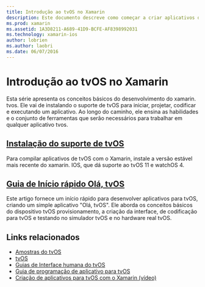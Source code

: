 ```yaml
---
title: Introdução ao tvOS no Xamarin
description: Este documento descreve como começar a criar aplicativos de tvOS com o Xamarin. Ele vincula a um guia de instalação e um guia de início rápido.
ms.prod: xamarin
ms.assetid: 1A3D8211-A689-41D9-BCFE-AF8398992031
ms.technology: xamarin-ios
author: lobrien
ms.author: laobri
ms.date: 06/07/2016
---
```


# <a name="getting-started-with-tvos-in-xamarin"></a>Introdução ao tvOS no Xamarin

Esta série apresenta os conceitos básicos do desenvolvimento do xamarin. tvos. Ele vai de instalando o suporte de tvOS para iniciar, projetar, codificar e executando um aplicativo. Ao longo do caminho, ele ensina as habilidades e o conjunto de ferramentas que serão necessários para trabalhar em qualquer aplicativo tvos.

## <a name="installing-tvos-supportiostvosget-startedinstallationmd"></a>[Instalação do suporte de tvOS](~/ios/tvos/get-started/installation.md)

Para compilar aplicativos de tvOS com o Xamarin, instale a versão estável mais recente do xamarin. IOS, que dá suporte ao tvOS 11 e watchOS 4.

## <a name="hello-tvos-quick-start-guideiostvosget-startedhello-tvosmd"></a>[Guia de Início rápido Olá, tvOS](~/ios/tvos/get-started/hello-tvos.md)

Este artigo fornece um início rápido para desenvolver aplicativos para tvOS, criando um simple aplicativo "Olá, tvOS". Ele aborda os conceitos básicos do dispositivo tvOS provisionamento, a criação da interface, de codificação para tvOS e testando no simulador tvOS e no hardware real tvOS.


## <a name="related-links"></a>Links relacionados

- [Amostras do tvOS](https://developer.xamarin.com/samples/tvos/all/)
- [tvOS](https://developer.apple.com/tvos/)
- [Guias de Interface humana do tvOS](https://developer.apple.com/tvos/human-interface-guidelines/)
- [Guia de programação de aplicativo para tvOS](https://developer.apple.com/library/prerelease/tvos/documentation/General/Conceptual/AppleTV_PG/)
- [Criação de aplicativos para tvOS com o Xamarin (vídeo)](https://university.xamarin.com/lightninglectures/tvos-with-xamarin)
